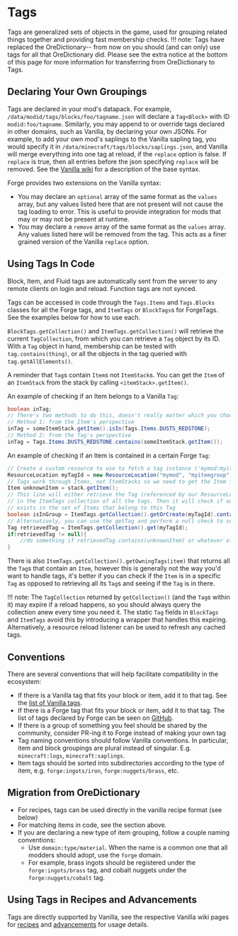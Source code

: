 Tags
====
Tags are generalized sets of objects in the game, used for grouping related things together and providing fast membership checks.
!!! note:
    Tags have replaced the OreDictionary-- from now on you should (and can only) use tags for all that OreDictionary did. Please see the extra notice at the bottom of this page for more information for transferring from OreDictionary to Tags.

Declaring Your Own Groupings
----------------------------
Tags are declared in your mod's datapack. For example, `/data/modid/tags/blocks/foo/tagname.json` will declare a `Tag<Block>` with ID `modid:foo/tagname`.
Similarly, you may append to or override tags declared in other domains, such as Vanilla, by declaring your own JSONs.
For example, to add your own mod's saplings to the Vanilla sapling tag, you would specify it in `/data/minecraft/tags/blocks/saplings.json`, and Vanilla will merge everything into one tag at reload, if the `replace` option is false.
If `replace` is true, then all entries before the json specifying `replace` will be removed.
See the [Vanilla wiki][tags] for a description of the base syntax.

Forge provides two extensions on the Vanilla syntax:
* You may declare an `optional` array of the same format as the `values` array, but any values listed here that are not present will not cause the tag loading to error.
This is useful to provide integration for mods that may or may not be present at runtime.
* You may declare a `remove` array of the same format as the `values` array. Any values listed here will be removed from the tag. This acts as a finer grained version of the Vanilla `replace` option.


Using Tags In Code
------------------
Block, Item, and Fluid tags are automatically sent from the server to any remote clients on login and reload. Function tags are not synced.

Tags can be accessed in code through the `Tags.Items` and `Tags.Blocks` classes for all the Forge tags, and `ItemTags` or `BlockTags`s for ForgeTags.
See the examples below for how to use each.

`BlockTags.getCollection()` and `ItemTags.getCollection()` will retrieve the current `TagCollection`, from which you can retrieve a `Tag` object by its ID.
With a `Tag` object in hand, membership can be tested with `tag.contains(thing)`, or all the objects in the tag queried with `tag.getAllElements()`.

A reminder that `Tag`s contain `Item`s not `ItemStack`s. You can get the `Item` of an `ItemStack` from the stack by calling `<itemStack>.getItem()`.

An example of checking if an Item belongs to a Vanilla `Tag`:
```Java
boolean inTag;
// There's two methods to do this, doesn't really matter which you choose:
// Method 1: from the Item's perspective
inTag = someItemStack.getItem().isIn(Tags.Items.DUSTS_REDSTONE);
// Method 2: from the Tag's perspective
inTag = Tags.Items.DUSTS_REDSTONE.contains(someItemStack.getItem());
```

An example of checking if an Item is contained in a certain Forge `Tag`:
```Java
// Create a custom resource to use to fetch a tag instance ('mymod:myitemgroup' is the tag)
ResourceLocation myTagId = new ResourceLocation("mymod", "myitemgroup");
// Tags work through Items, not ItemStacks so we need to get the Item from our ItemStack
Item unknownItem = stack.getItem();
// This line will either retrieve the Tag (referenced by our ResourceLocation) or create it if it is not
// in the ItemTags collection of all the tags. Then it will check if our Item (again, not ItemStack)
// exists in the set of Items that belong to this Tag
boolean isInGroup = ItemTags.getCollection().getOrCreate(myTagId).contains(unknownItem);
// Alternatively, you can use the getTag and perform a null check to see if the tag exists and do it that way
Tag retrievedTag = ItemTags.getCollection().get(myTagId);
if(retrievedTag != null){
    //do something if retrievedTag.contains(unknownItem) or whatever else you'd like to do with that tag
}
```

There is also `ItemTags.getCollection().getOwningTags(item)` that returns all the `Tag`s that contain an `Item`, however this is generally not the way you'd want to handle tags, it's better if you can check if the `Item` is in a specific `Tag` as opposed to retrieving all its `Tag`s and seeing if the `Tag` is in there.

!!! note:
    The `TagCollection` returned by `getCollection()` (and the `Tag`s within it) may expire if a reload happens, so you should always query the collection anew every time you need it.
    The static `Tag` fields in `BlockTags` and `ItemTags` avoid this by introducing a wrapper that handles this expiring.
    Alternatively, a resource reload listener can be used to refresh any cached tags.


Conventions
-----------

There are several conventions that will help facilitate compatibility in the ecosystem:
* If there is a Vanilla tag that fits your block or item, add it to that tag. See the [list of Vanilla tags](https://minecraft.gamepedia.com/Tag#List_of_tags).
* If there is a Forge tag that fits your block or item, add it to that tag. The list of tags declared by Forge can be seen on [GitHub](https://github.com/MinecraftForge/MinecraftForge/tree/1.14.x/src/generated/resources/data/forge/tags).
* If there is a group of something you feel should be shared by the community, consider PR-ing it to Forge instead of making your own tag
* Tag naming conventions should follow Vanilla conventions. In particular, item and block groupings are plural instead of singular. E.g. `minecraft:logs`, `minecraft:saplings`.
* Item tags should be sorted into subdirectories according to the type of item, e.g. `forge:ingots/iron`, `forge:nuggets/brass`, etc.


Migration from OreDictionary
----------------------------

* For recipes, tags can be used directly in the vanilla recipe format (see below)
* For matching items in code, see the section above.
* If you are declaring a new type of item grouping, follow a couple naming conventions:
  * Use `domain:type/material`. When the name is a common one that all modders should adopt, use the `forge` domain.
  * For example, brass ingots should be registered under the `forge:ingots/brass` tag, and cobalt nuggets under the `forge:nuggets/cobalt` tag.


Using Tags in Recipes and Advancements
--------------------------------------

Tags are directly supported by Vanilla, see the respective Vanilla wiki pages for [recipes][] and [advancements][] for usage details.

[tags]: https://minecraft.gamepedia.com/Tag#JSON_format
[recipes]: https://minecraft.gamepedia.com/Recipe#JSON_format
[advancements]: https://minecraft.gamepedia.com/Advancements
